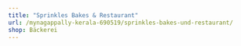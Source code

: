 ```yaml
---
title: "Sprinkles Bakes & Restaurant"
url: /mynagappally-kerala-690519/sprinkles-bakes-und-restaurant/
shop: Bäckerei
---
```

